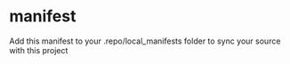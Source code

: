 # manifest
Add this manifest to your .repo/local_manifests folder to sync your source with this project
